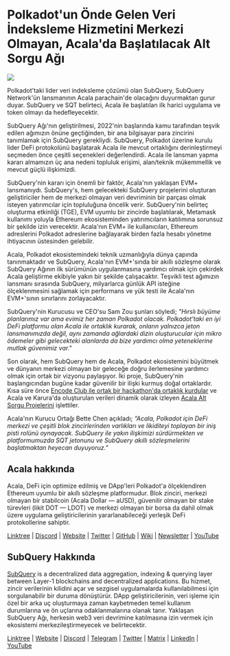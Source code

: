 # Polkadot'un Önde Gelen Veri İndeksleme Hizmetini Merkezi Olmayan, Acala'da Başlatılacak Alt Sorgu Ağı

![](https://miro.medium.com/max/2400/1*kj_-zZcjeYdYIZVy1atYOg.gif)

Polkadot'taki lider veri indeksleme çözümü olan SubQuery, SubQuery Network'ün lansmanının Acala parachain'de olacağını duyurmaktan gurur duyar. SubQuery ve SQT belirteci, Acala ile başlatılan ilk harici uygulama ve token olmayı da hedefleyecektir.

SubQuery Ağı'nın geliştirilmesi, 2022'nin başlarında kamu tarafından teşvik edilen ağımızın önüne geçtiğinden, bir ana bilgisayar para zincirini tanımlamak için SubQuery gerekliydi. SubQuery, Polkadot üzerine kurulu lider DeFi protokolünü başlatarak Acala ile mevcut ortaklığını derinleştirmeyi seçmeden önce çeşitli seçenekleri değerlendirdi. Acala ile lansman yapma kararı almamızın üç ana nedeni topluluk erişimi, alan/teknik mükemmellik ve mevcut güçlü ilişkimizdi.

SubQuery'nin kararı için önemli bir faktör, Acala'nın yaklaşan EVM+ lansmanıydı. SubQuery's, hem gelecekteki SubQuery projelerini oluşturan geliştiriciler hem de merkezi olmayan veri devriminin bir parçası olmak isteyen yatırımcılar için topluluğuna öncelik verir. SubQuery'nin belirteç oluşturma etkinliği (TGE), EVM uyumlu bir zincirde başlatılarak, Metamask kullanımı yoluyla Ethereum ekosisteminden yatırımcıların katılımına sorunsuz bir şekilde izin verecektir. Acala'nın EVM+ ile kullanıcıları, Ethereum adreslerini Polkadot adreslerine bağlayarak birden fazla hesabı yönetme ihtiyacının üstesinden gelebilir.

Acala, Polkadot ekosistemindeki teknik uzmanlığıyla dünya çapında tanınmaktadır ve SubQuery, Acala'nın EVM+'sında bir akıllı sözleşme olarak SubQuery Ağının ilk sürümünün uygulanmasına yardımcı olmak için çekirdek Acala geliştirme ekibiyle yakın bir şekilde çalışacaktır. Teşvikli test ağımızın lansmanı sırasında SubQuery, milyarlarca günlük API isteğine ölçeklenmesini sağlamak için performans ve yük testi ile Acala'nın EVM+'sının sınırlarını zorlayacaktır.

SubQuery'nin Kurucusu ve CEO'su Sam Zou şunları söyledi; _"Hırslı büyüme planlarımız var ama evimiz her zaman Polkadot olacak. Polkadot'taki en iyi DeFi platformu olan Acala ile ortaklık kurarak, onların yalnızca jeton lansmanımızda değil, aynı zamanda ağlardaki dizin oluşturucular için mikro ödemeler gibi gelecekteki alanlarda da bize yardımcı olma yeteneklerine mutlak güvenimiz var."_

Son olarak, hem SubQuery hem de Acala, Polkadot ekosistemini büyütmek ve dünyanın merkezi olmayan bir geleceğe doğru ilerlemesine yardımcı olmak için ortak bir vizyonu paylaşıyor. İki proje, SubQuery'nin başlangıcından bugüne kadar güvenilir bir ilişki kurmuş doğal ortaklardır. Kısa süre önce [Encode Club ile ortak bir hackathon'da ortaklık kurdular](https://medium.com/encode-club/polkadot-hack-challenges-7cfeba1a4c0e) ve Acala ve Karura'da oluşturulan verileri dinamik olarak izleyen [Acala Alt Sorgu Projelerini](../customer_announcements/20210316-SubQuery-Integrates-Acala-to-Aggregate-and-Serve-DeFi-Data-to-Polkadot-and-Kusama-Builders.md) işlettiler.

Acala'nın Kurucu Ortağı Bette Chen açıkladı; _“Acala, Polkadot için DeFi merkezi ve çeşitli blok zincirlerinden varlıkları ve likiditeyi toplayan bir iniş pisti rolünü oynayacak. SubQuery ile yakın ilişkimizi sürdürmekten ve platformumuzda SQT jetonunu ve SubQuery akıllı sözleşmelerini başlatmaktan heyecan duyuyoruz."_

## Acala hakkında

Acala, DeFi için optimize edilmiş ve DApp'leri Polkadot'a ölçeklendiren Ethereum uyumlu bir akıllı sözleşme platformudur. Blok zinciri, merkezi olmayan bir stabilcoin (Acala Dollar — aUSD), güvenilir olmayan bir stake türevleri (likit DOT — LDOT) ve merkezi olmayan bir borsa da dahil olmak üzere uygulama geliştiricilerinin yararlanabileceği yerleşik DeFi protokollerine sahiptir.

[Linktree](https://linktr.ee/acalanetwork) | [Discord](https://discord.gg/vdbFVCH) | [Website](https://acala.network/) | [Twitter](https://twitter.com/AcalaNetwork) | [GitHub](https://github.com/AcalaNetwork/Acala) | [Wiki](https://github.com/AcalaNetwork/Acala/wiki) | [Newsletter](https://share.hsforms.com/1X9RxkXk-R62I0VNbATaDXw4h8qc) | [YouTube](http://youtube.com/c/acalanetwork)

## SubQuery Hakkında

[SubQuery](https://subquery.network/) is a decentralized data aggregation, indexing & querying layer between Layer-1 blockchains and decentralized applications. Bu hizmet, zincir verilerinin kilidini açar ve sezgisel uygulamalarda kullanılabilmesi için sorgulanabilir bir duruma dönüştürür. DApp geliştiricilerinin, veri işleme için özel bir arka uç oluşturmaya zaman kaybetmeden temel kullanım durumlarına ve ön uçlarına odaklanmalarına olanak tanır. Yaklaşan SubQuery Ağı, herkesin web3 veri devrimine katılmasına izin vermek için ekosistemi merkezileştirmeyecek ve belirtecektir.

​​[Linktree](https://linktr.ee/subquerynetwork) | [Website](https://subquery.network/) | [Discord](https://discord.com/invite/78zg8aBSMG) | [Telegram](https://t.me/subquerynetwork) | [Twitter](https://twitter.com/subquerynetwork) | [Matrix](https://matrix.to/#/#subquery:matrix.org) | [LinkedIn](https://www.linkedin.com/company/subquery) | [YouTube](https://www.youtube.com/channel/UCi1a6NUUjegcLHDFLr7CqLw)
